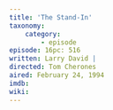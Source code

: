 ```yaml
---
title: 'The Stand-In'
taxonomy:
    category:
        - episode
episode: 16pc: 516         
written: Larry David |
directed: Tom Cherones
aired: February 24, 1994
imdb: 
wiki: 
---
```

